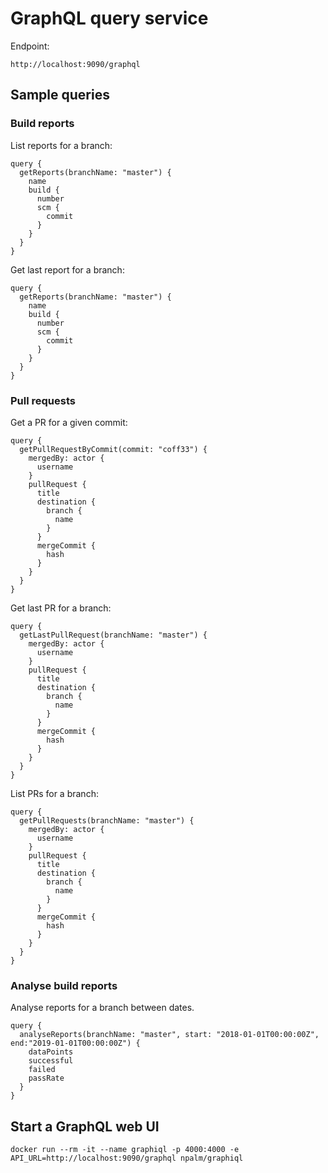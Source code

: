 GraphQL query service
=====================

Endpoint:

    http://localhost:9090/graphql

## Sample queries

### Build reports

List reports for a branch:

    query {
      getReports(branchName: "master") {
        name
        build {
          number
          scm {
            commit
          }
        }
      }
    }

Get last report for a branch:

    query {
      getReports(branchName: "master") {
        name
        build {
          number
          scm {
            commit
          }
        }
      }
    }

### Pull requests

Get a PR for a given commit:

    query {
      getPullRequestByCommit(commit: "coff33") {
        mergedBy: actor {
          username
        }
        pullRequest {
          title
          destination {
            branch {
              name
            }
          }
          mergeCommit {
            hash
          }
        }
      }
    }

Get last PR for a branch:

    query {
      getLastPullRequest(branchName: "master") {
        mergedBy: actor {
          username
        }
        pullRequest {
          title
          destination {
            branch {
              name
            }
          }
          mergeCommit {
            hash
          }
        }
      }
    }

List PRs for a branch:

    query {
      getPullRequests(branchName: "master") {
        mergedBy: actor {
          username
        }
        pullRequest {
          title
          destination {
            branch {
              name
            }
          }
          mergeCommit {
            hash
          }
        }
      }
    }

### Analyse build reports

Analyse reports for a branch between dates.

    query {
      analyseReports(branchName: "master", start: "2018-01-01T00:00:00Z", end:"2019-01-01T00:00:00Z") {
        dataPoints
        successful
        failed
        passRate
      }
    }

## Start a GraphQL web UI

    docker run --rm -it --name graphiql -p 4000:4000 -e API_URL=http://localhost:9090/graphql npalm/graphiql
